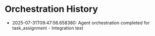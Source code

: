 # Orchestration History

- 2025-07-31T09:47:56.658380: Agent orchestration completed for task_assignment - Integration test
